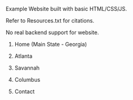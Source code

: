 Example Website built with basic HTML/CSS/JS.

Refer to Resources.txt for citations.

No real backend support for website.

1. Home (Main State - Georgia)

2. Atlanta

3. Savannah

4. Columbus

5. Contact